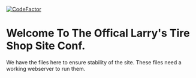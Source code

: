 [![CodeFactor](https://www.codefactor.io/repository/github/idobyte/lt2-site/badge)](https://www.codefactor.io/repository/github/idobyte/lt2-site)

# Welcome To The Offical Larry's Tire Shop Site Conf.
We have the files here to ensure stability of the site. 
These files need a working webserver to run them.
